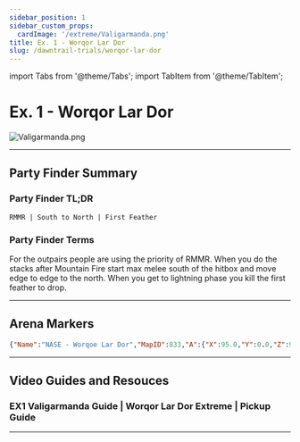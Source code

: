 ```yaml
---
sidebar_position: 1
sidebar_custom_props:
  cardImage: '/extreme/Valigarmanda.png'
title: Ex. 1 - Worqor Lar Dor
slug: /dawntrail-trials/worqor-lar-dor
---
```


import Tabs from '@theme/Tabs';
import TabItem from '@theme/TabItem';

# Ex. 1 - Worqor Lar Dor
![Valigarmanda.png](/extreme/Valigarmanda.png)

***

## Party Finder Summary

### Party Finder TL;DR

```
RMMR | South to North | First Feather
```

### Party Finder Terms

<Tabs>
  <TabItem value="RMMR" label="RMMR" default>
    For the outpairs people are using the priority of RMMR.
  </TabItem>
    <TabItem value="South to North" label="South to North" default>
    When you do the stacks after Mountain Fire start max melee south of the hitbox and move edge to edge to the north.
  </TabItem>
    <TabItem value="First Feather" label="First Feather" default>
    When you get to lightning phase you kill the first feather to drop.
  </TabItem>
</Tabs>

***

## Arena Markers

```json
{"Name":"NASE - Worqoe Lar Dor","MapID":833,"A":{"X":95.0,"Y":0.0,"Z":95.0,"ID":0,"Active":true},"B":{"X":105.0,"Y":0.0,"Z":95.0,"ID":1,"Active":true},"C":{"X":95.0,"Y":0.0,"Z":105.0,"ID":2,"Active":true},"D":{"X":105.0,"Y":0.0,"Z":105.0,"ID":3,"Active":true},"One":{"X":89.0,"Y":0.0,"Z":86.0,"ID":4,"Active":true},"Two":{"X":111.0,"Y":0.0,"Z":86.0,"ID":5,"Active":true},"Three":{"X":81.0,"Y":0.0,"Z":94.0,"ID":6,"Active":true},"Four":{"X":119.0,"Y":0.0,"Z":94.0,"ID":7,"Active":true}} 
```


***

## Video Guides and Resouces

### EX1 Valigarmanda Guide | Worqor Lar Dor Extreme | Pickup Guide

<YouTube youTubeId="58214kCHdMI" />

***
